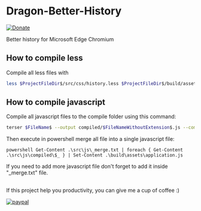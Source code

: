 # Dragon-Better-History

[![Donate](https://img.shields.io/badge/Donate-PayPal-green.svg)](https://ko-fi.com/dragonofmercy)

Better history for Microsoft Edge Chromium

## How to compile less

Compile all less files with  
```sh
less $ProjectFileDir$/src/css/history.less $ProjectFileDir$/build/assets/application.css --clean-css="--s0 --advanced
```

## How to compile javascript

Compile all javascript files to the compile folder using this command:  
```sh
terser $FileName$ --output compiled/$FileNameWithoutExtension$.js --comments false
```

Then execute in powershell merge all file into a single javascript file:  
```pwsh
powershell Get-Content .\src\js\_merge.txt | foreach { Get-Content .\src\js\compiled\$_ } | Set-Content .\build\assets\application.js
```

If you need to add more javascript file don't forget to add it inside "_merge.txt" file.

## 

If this project help you productivity, you can give me a cup of coffee :) 

[![paypal](https://www.paypalobjects.com/en_US/i/btn/btn_donateCC_LG.gif)](https://ko-fi.com/dragonofmercy)
